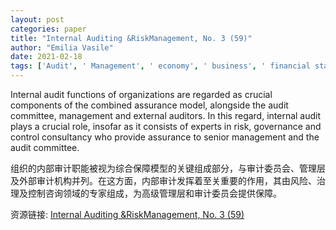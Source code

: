 ```yaml
---
layout: post
categories: paper
title: "Internal Auditing &RiskManagement, No. 3 (59)"
author: "Emilia Vasile"
date: 2021-02-18
tags: ['Audit', ' Management', ' economy', ' business', ' financial stability', ' economic crisis']
---
```


Internal audit functions of organizations are regarded as crucial components of the combined assurance model, alongside the audit committee, management and external auditors. In this regard, internal audit plays a crucial role, insofar as it consists of experts in risk, governance and control consultancy who provide assurance to senior management and the audit committee.

组织的内部审计职能被视为综合保障模型的关键组成部分，与审计委员会、管理层及外部审计机构并列。在这方面，内部审计发挥着至关重要的作用，其由风险、治理及控制咨询领域的专家组成，为高级管理层和审计委员会提供保障。

资源链接: [Internal Auditing &RiskManagement, No. 3 (59)](https://papers.ssrn.com/sol3/papers.cfm?abstract_id=3769397)
